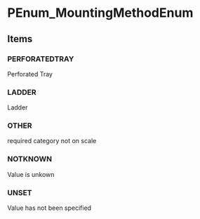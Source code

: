# PEnum_MountingMethodEnum
<!-- end of short definition -->

## Items

### PERFORATEDTRAY
Perforated Tray

### LADDER
Ladder

### OTHER
required category not on scale

### NOTKNOWN
Value is unkown

### UNSET
Value has not been specified
